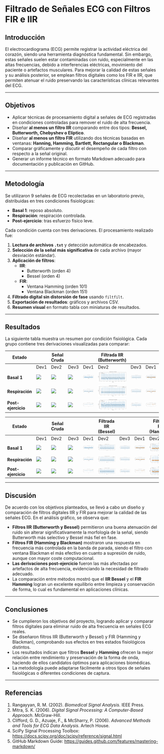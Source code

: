 # Filtrado de Señales ECG con Filtros FIR e IIR

## Introducción

El electrocardiograma (ECG) permite registrar la actividad eléctrica del corazón, siendo una herramienta diagnóstica fundamental. Sin embargo, estas señales suelen estar contaminadas con ruido, especialmente en las altas frecuencias, debido a interferencias eléctricas, movimiento del paciente o artefactos musculares. Para mejorar la calidad de estas señales y su análisis posterior, se emplean filtros digitales como los FIR e IIR, que permiten atenuar el ruido preservando las características clínicas relevantes del ECG.

---

## Objetivos

- Aplicar técnicas de procesamiento digital a señales de ECG registradas en condiciones controladas para remover el ruido de alta frecuencia.
- Diseñar **al menos un filtro IIR** comparando entre dos tipos: **Bessel, Butterworth, Chebyshev o Elíptico**.
- Diseñar **al menos un filtro FIR** utilizando dos técnicas basadas en ventanas: **Hanning, Hamming, Bartlett, Rectangular o Blackman**.
- Comparar gráficamente y discutir el desempeño de cada filtro con respecto a la señal original.
- Generar un informe técnico en formato Markdown adecuado para documentación y publicación en GitHub.

---

## Metodología

Se utilizaron 9 señales de ECG recolectadas en un laboratorio previo, distribuidas en tres condiciones fisiológicas:

- **Basal 1**: reposo absoluto.
- **Respiración**: respiración controlada.
- **Post-ejercicio**: tras esfuerzo físico leve.

Cada condición cuenta con tres derivaciones. El procesamiento realizado fue:

1. **Lectura de archivos `.txt`** y detección automática de encabezados.
2. **Selección de la señal más significativa** de cada archivo (mayor desviación estándar).
3. **Aplicación de filtros**:
   - **IIR**:
     - Butterworth (orden 4)
     - Bessel (orden 4)
   - **FIR**:
     - Ventana Hamming (orden 101)
     - Ventana Blackman (orden 151)
4. **Filtrado digital sin distorsión de fase** usando `filtfilt`.
5. **Exportación de resultados**: gráficos y archivos CSV.
6. **Resumen visual** en formato tabla con miniaturas de resultados.

---

## Resultados

La siguiente tabla muestra un resumen por condición fisiológica. Cada grupo contiene tres derivaciones visualizadas para comparar:

| Estado             |                                             | **Señal Cruda**                             |                                             |                                              | **Filtrada IIR (Butterworth)**               |                                              |                                                | **Filtrada FIR (Blackman)**                    |                                                |
| ------------------ | ------------------------------------------- | ------------------------------------------- | ------------------------------------------- | -------------------------------------------- | -------------------------------------------- | -------------------------------------------- | ---------------------------------------------- | ---------------------------------------------- | ---------------------------------------------- |
|                    | Dev1                                        | Dev2                                        | Dev3                                        | Dev1                                         | Dev2                                         | Dev3                                         | Dev1                                           | Dev2                                           | Dev3                                           |
| **Basal 1**        | ![](SeñalesCrudas_ecg/r2dev1.png)           | ![](SeñalesCrudas_ecg/r2dev2.png)           | ![](SeñalesCrudas_ecg/r2dev3.png)           | ![](FIR-IIR_ecg/reposo_dev1_butter.png)      | ![](FIR-IIR_ecg/reposo_dev2_butter.png)      | ![](FIR-IIR_ecg/reposo_dev3_butter.png)      | ![](FIR-IIR_ecg/reposo_dev1_blackman.png)      | ![](FIR-IIR_ecg/reposo_dev2_blackman.png)      | ![](FIR-IIR_ecg/reposo_dev3_blackman.png)      |
| **Respiración**    | ![](SeñalesCrudas_ecg/respiracion1dev1.png) | ![](SeñalesCrudas_ecg/respiracion1dev2.png) | ![](SeñalesCrudas_ecg/respiracion1dev3.png) | ![](FIR-IIR_ecg/respiracion_dev1_butter.png) | ![](FIR-IIR_ecg/respiracion_dev2_butter.png) | ![](FIR-IIR_ecg/respiracion_dev3_butter.png) | ![](FIR-IIR_ecg/respiracion_dev1_blackman.png) | ![](FIR-IIR_ecg/respiracion_dev2_blackman.png) | ![](FIR-IIR_ecg/respiracion_dev3_blackman.png) |
| **Post-ejercicio** | ![](SeñalesCrudas_ecg/mov1dev1.png)         | ![](SeñalesCrudas_ecg/mov1dev2.png)         | ![](SeñalesCrudas_ecg/mov1dev3.png)         | ![](FIR-IIR_ecg/movimiento_dev1_butter.png)  | ![](FIR-IIR_ecg/movimiento_dev2_butter.png)  | ![](FIR-IIR_ecg/movimiento_dev3_butter.png)  | ![](FIR-IIR_ecg/movimiento_dev1_blackman.png)  | ![](FIR-IIR_ecg/movimiento_dev2_blackman.png)  | ![](FIR-IIR_ecg/movimiento_dev3_blackman.png)  |

| Estado             |                                             | **Señal Cruda**                             |                                             |                                              | **Filtrada IIR (Bessel)**                    |                                              |                                               | **Filtrada FIR (Hamming)**                    |                                               |
| ------------------ | ------------------------------------------- | ------------------------------------------- | ------------------------------------------- | -------------------------------------------- | -------------------------------------------- | -------------------------------------------- | --------------------------------------------- | --------------------------------------------- | --------------------------------------------- |
|                    | Dev1                                        | Dev2                                        | Dev3                                        | Dev1                                         | Dev2                                         | Dev3                                         | Dev1                                          | Dev2                                          | Dev3                                          |
| **Basal 1**        | ![](SeñalesCrudas_ecg/r2dev1.png)           | ![](SeñalesCrudas_ecg/r2dev2.png)           | ![](SeñalesCrudas_ecg/r2dev3.png)           | ![](FIR-IIR_ecg/reposo_dev1_bessel.png)      | ![](FIR-IIR_ecg/reposo_dev2_bessel.png)      | ![](FIR-IIR_ecg/reposo_dev3_bessel.png)      | ![](FIR-IIR_ecg/reposo_dev1_hamming.png)      | ![](FIR-IIR_ecg/reposo_dev2_hamming.png)      | ![](FIR-IIR_ecg/reposo_dev3_hamming.png)      |
| **Respiración**    | ![](SeñalesCrudas_ecg/respiracion1dev1.png) | ![](SeñalesCrudas_ecg/respiracion1dev2.png) | ![](SeñalesCrudas_ecg/respiracion1dev3.png) | ![](FIR-IIR_ecg/respiracion_dev1_bessel.png) | ![](FIR-IIR_ecg/respiracion_dev2_bessel.png) | ![](FIR-IIR_ecg/respiracion_dev3_bessel.png) | ![](FIR-IIR_ecg/respiracion_dev1_hamming.png) | ![](FIR-IIR_ecg/respiracion_dev2_hamming.png) | ![](FIR-IIR_ecg/respiracion_dev3_hamming.png) |
| **Post-ejercicio** | ![](SeñalesCrudas_ecg/mov1dev1.png)         | ![](SeñalesCrudas_ecg/mov1dev2.png)         | ![](SeñalesCrudas_ecg/mov1dev3.png)         | ![](FIR-IIR_ecg/movimiento_dev1_bessel.png)  | ![](FIR-IIR_ecg/movimiento_dev2_bessel.png)  | ![](FIR-IIR_ecg/movimiento_dev3_bessel.png)  | ![](FIR-IIR_ecg/movimiento_dev1_hamming.png)  | ![](FIR-IIR_ecg/movimiento_dev2_hamming.png)  | ![](FIR-IIR_ecg/movimiento_dev3_hamming.png)  |


---

## Discusión

De acuerdo con los objetivos planteados, se llevó a cabo un diseño y comparación de filtros digitales IIR y FIR para mejorar la calidad de las señales ECG. En el análisis gráfico, se observa que:

- **Filtros IIR (Butterworth y Bessel)** permitieron una buena atenuación del ruido sin alterar significativamente la morfología de la señal, siendo Butterworth más selectivo y Bessel más fiel en fase.
- **Filtros FIR (Hamming y Blackman)** mostraron una respuesta en frecuencia más controlada en la banda de parada, siendo el filtro con ventana Blackman el más efectivo en cuanto a supresión de ruido, aunque con mayor coste computacional.
- **Las derivaciones post-ejercicio** fueron las más afectadas por artefactos de alta frecuencia, evidenciando la necesidad de filtrado adecuado.
- La comparación entre métodos mostró que el **IIR Bessel** y el **FIR Hamming** logran un excelente equilibrio entre limpieza y conservación de forma, lo cual es fundamental en aplicaciones clínicas.

---

## Conclusiones

- Se cumplieron los objetivos del proyecto, logrando aplicar y comparar filtros digitales para eliminar ruido de alta frecuencia en señales ECG reales.
- Se diseñaron filtros IIR (Butterworth y Bessel) y FIR (Hamming y Blackman), comprobando sus efectos en tres estados fisiológicos distintos.
- Los resultados indican que filtros **Bessel** y **Hamming** ofrecen la mejor relación entre rendimiento y preservación de la forma de onda, haciendo de ellos candidatos óptimos para aplicaciones biomédicas.
- La metodología puede adaptarse fácilmente a otros tipos de señales fisiológicas o diferentes condiciones de captura.

---

## Referencias

1. Rangayyan, R. M. (2002). *Biomedical Signal Analysis*. IEEE Press.
2. Mitra, S. K. (2006). *Digital Signal Processing: A Computer-Based Approach*. McGraw-Hill.
3. Clifford, G. D., Azuaje, F., & McSharry, P. (2006). *Advanced Methods and Tools for ECG Data Analysis*. Artech House.
4. SciPy Signal Processing Toolbox: https://docs.scipy.org/doc/scipy/reference/signal.html
5. GitHub Markdown Guide: https://guides.github.com/features/mastering-markdown/
